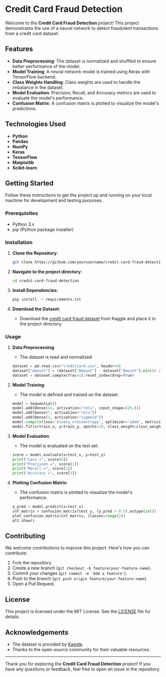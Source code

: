 # Credit Card Fraud Detection

Welcome to the **Credit Card Fraud Detection** project! This project demonstrates the use of a neural network to detect fraudulent transactions from a credit card dataset.

## Features

- **Data Preprocessing**: The dataset is normalized and shuffled to ensure better performance of the model.
- **Model Training**: A neural network model is trained using Keras with TensorFlow backend.
- **Class Weights Handling**: Class weights are used to handle the imbalance in the dataset.
- **Model Evaluation**: Precision, Recall, and Accuracy metrics are used to evaluate the model's performance.
- **Confusion Matrix**: A confusion matrix is plotted to visualize the model's predictions.

## Technologies Used

- **Python**
- **Pandas**
- **NumPy**
- **Keras**
- **TensorFlow**
- **Matplotlib**
- **Scikit-learn**

## Getting Started

Follow these instructions to get the project up and running on your local machine for development and testing purposes.

### Prerequisites

- Python 3.x
- pip (Python package installer)

### Installation

1. **Clone the Repository**:
    ```bash
    git clone https://github.com/yourusername/credit-card-fraud-detection.git
    ```

2. **Navigate to the project directory**:
    ```bash
    cd credit-card-fraud-detection
    ```

3. **Install Dependencies**:
    ```bash
    pip install -r requirements.txt
    ```

4. **Download the Dataset**:
    - Download the [credit card fraud dataset](https://www.kaggle.com/mlg-ulb/creditcardfraud) from Kaggle and place it in the project directory.

### Usage

1. **Data Preprocessing**:
    - The dataset is read and normalized.

    ```python
    dataset = pd.read_csv("creditcard.csv", header=0)
    dataset["Amount"] = (dataset["Amount"] - dataset["Amount"].min()) / (dataset["Amount"].max() - dataset["Amount"].min())
    dataset = dataset.sample(frac=1).reset_index(drop=True)
    ```

2. **Model Training**:
    - The model is defined and trained on the dataset.

    ```python
    model = Sequential()
    model.add(Dense(14, activation="relu", input_shape=(29,)))
    model.add(Dense(7, activation="relu"))
    model.add(Dense(1, activation="sigmoid"))
    model.compile(loss='binary_crossentropy', optimizer='adam', metrics=['accuracy'])
    model.fit(x=train_x, y=train_y, epochs=10, class_weight=class_weights)
    ```

3. **Model Evaluation**:
    - The model is evaluated on the test set.

    ```python
    score = model.evaluate(x=test_x, y=test_y)
    print("Loss =", score[0])
    print("Precision =", score[1])
    print("Recall =", score[2])
    print("Accuracy =", score[3])
    ```

4. **Plotting Confusion Matrix**:
    - The confusion matrix is plotted to visualize the model's performance.

    ```python
    y_pred = model.predict(x=test_x)
    cnf_matrix = confusion_matrix(test_y, (y_pred > 0.5).astype(int))
    plot_confusion_matrix(cnf_matrix, classes=range(2))
    plt.show()
    ```

## Contributing

We welcome contributions to improve this project. Here's how you can contribute:

1. Fork the repository.
2. Create a new branch (`git checkout -b feature/your-feature-name`).
3. Commit your changes (`git commit -m 'Add a feature'`).
4. Push to the branch (`git push origin feature/your-feature-name`).
5. Open a Pull Request.

## License

This project is licensed under the MIT License. See the [LICENSE](LICENSE) file for details.

## Acknowledgements

- The dataset is provided by [Kaggle](https://www.kaggle.com/mlg-ulb/creditcardfraud).
- Thanks to the open-source community for their valuable resources.

---

Thank you for exploring the **Credit Card Fraud Detection** project! If you have any questions or feedback, feel free to open an issue in the repository.
